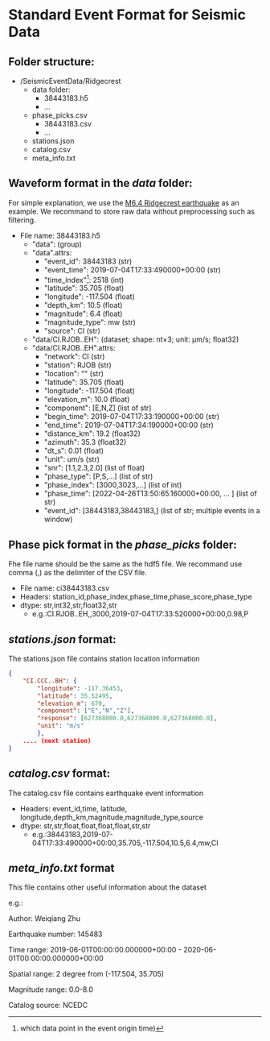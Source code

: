 # Standard Event Format for Seismic Data



## Folder structure: 

- /SeismicEventData/Ridgecrest
	- data folder:
		- 38443183.h5
		- ...
	- phase_picks.csv
		- 38443183.csv
		- ...
	- stations.json
	- catalog.csv
	- meta_info.txt

## Waveform format in the *data* folder:

For simple explanation, we use the [M6.4 Ridgecrest earthquake](https://earthquake.usgs.gov/earthquakes/eventpage/ci38443183/executive) as an example. We recommand to store raw data without preprocessing such as filtering.

- File name: 38443183.h5
	- "data": (group)
	- "data".attrs:
		- "event_id": 38443183 (str)
		- "event_time": 2019-07-04T17:33:490000+00:00 (str)
		- "time_index"[^1]: 2518 (int)
		- "latitude": 35.705 (float)
		- "longitude": -117.504 (float)
		- "depth_km": 10.5 (float)
		- "magnitude": 6.4 (float)
		- "magnitude_type": mw (str)
		- "source": CI (str)
	- "data/CI.RJOB..EH":  (dataset; shape: nt$\times$3; unit: μm/s; float32)
	- "data/CI.RJOB..EH".attrs: 
		- "network": CI (str)
		- "station": RJOB (str)
		- "location": "" (str)
		- "latitude": 35.705 (float)
		- "longitude": -117.504 (float)
		- "elevation_m": 10.0 (float)
		- "component": [E,N,Z] (list of str)
		- "begin_time": 2019-07-04T17:33:190000+00:00 (str)
		- "end_time": 2019-07-04T17:34:190000+00:00 (str)
		- "distance_km": 19.2 (float32)
		- "azimuth": 35.3 (float32)
		- "dt_s": 0.01 (float)
		- "unit": um/s (str)
		- "snr": [1.1,2.3,2.0] (list of float)
		- "phase_type": [P,S,…] (list of str)
		- "phase_index": [3000,3023,…] (list of int)
		- "phase_time": [2022-04-26T13:50:65.160000+00:00, … ] (list of str)
		- "event_id": [38443183,38443183,] (list of str; multiple events in a window)
	
[^1]: which data point in the event origin time)

## Phase pick format in the *phase_picks* folder:

Fhe file name should be the same as the hdf5 file. We recommand use comma (,) as the delimiter of the CSV file. 

- File name:  ci38443183.csv
- Headers: station_id,phase_index,phase_time,phase_score,phase_type
- dtype: str,int32,str,float32,str
  - e.g.:CI.RJOB..EH,,3000,2019-07-04T17:33:520000+00:00,0.98,P

## *stations.json* format:

The stations.json file contains station location information

```json
{
	"CI.CCC..BH": {
		"longitude": -117.36453,
		"latitude": 35.52495,
		"elevation_m": 670,
		"component": ["E","N","Z"],
		"response": [627368000.0,627368000.0,627368000.0],
		"unit": "m/s"
		},
	.... (next station)
}
```

## *catalog.csv* format:

The catalog.csv file contains earthquake event information

- Headers: event_id,time, latitude, longitude,depth_km,magnitude,magnitude_type,source
- dtype: str,str,float,float,float,float,str,str
  - e.g.:38443183,2019-07-04T17:33:490000+00:00,35.705,-117.504,10.5,6.4,mw,CI

## *meta_info.txt* format

This file contains other useful information about the dataset

e.g.:

Author: Weiqiang Zhu

Earthquake number: 145483

Time range: 2019-06-01T00:00:00.000000+00:00 - 2020-06-01T00:00:00.000000+00:00

Spatial range: 2 degree from (-117.504, 35.705)

Magnitude range: 0.0-8.0

Catalog source: NCEDC

